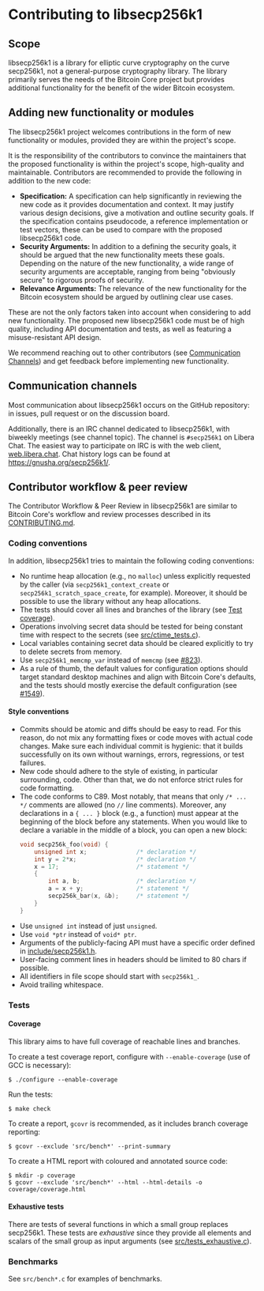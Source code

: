 # Contributing to libsecp256k1

## Scope

libsecp256k1 is a library for elliptic curve cryptography on the curve secp256k1, not a general-purpose cryptography library.
The library primarily serves the needs of the Bitcoin Core project but provides additional functionality for the benefit of the wider Bitcoin ecosystem.

## Adding new functionality or modules

The libsecp256k1 project welcomes contributions in the form of new functionality or modules, provided they are within the project's scope.

It is the responsibility of the contributors to convince the maintainers that the proposed functionality is within the project's scope, high-quality and maintainable.
Contributors are recommended to provide the following in addition to the new code:

- **Specification:**
  A specification can help significantly in reviewing the new code as it provides documentation and context.
  It may justify various design decisions, give a motivation and outline security goals.
  If the specification contains pseudocode, a reference implementation or test vectors, these can be used to compare with the proposed libsecp256k1 code.
- **Security Arguments:**
  In addition to a defining the security goals, it should be argued that the new functionality meets these goals.
  Depending on the nature of the new functionality, a wide range of security arguments are acceptable, ranging from being "obviously secure" to rigorous proofs of security.
- **Relevance Arguments:**
  The relevance of the new functionality for the Bitcoin ecosystem should be argued by outlining clear use cases.

These are not the only factors taken into account when considering to add new functionality.
The proposed new libsecp256k1 code must be of high quality, including API documentation and tests, as well as featuring a misuse-resistant API design.

We recommend reaching out to other contributors (see [Communication Channels](#communication-channels)) and get feedback before implementing new functionality.

## Communication channels

Most communication about libsecp256k1 occurs on the GitHub repository: in issues, pull request or on the discussion board.

Additionally, there is an IRC channel dedicated to libsecp256k1, with biweekly meetings (see channel topic).
The channel is `#secp256k1` on Libera Chat.
The easiest way to participate on IRC is with the web client, [web.libera.chat](https://web.libera.chat/#secp256k1).
Chat history logs can be found at https://gnusha.org/secp256k1/.

## Contributor workflow & peer review

The Contributor Workflow & Peer Review in libsecp256k1 are similar to Bitcoin Core's workflow and review processes described in its [CONTRIBUTING.md](https://github.com/bitcoin/bitcoin/blob/master/CONTRIBUTING.md).

### Coding conventions

In addition, libsecp256k1 tries to maintain the following coding conventions:

- No runtime heap allocation (e.g., no `malloc`) unless explicitly requested by the caller (via `secp256k1_context_create` or `secp256k1_scratch_space_create`, for example). Moreover, it should be possible to use the library without any heap allocations.
- The tests should cover all lines and branches of the library (see [Test coverage](#coverage)).
- Operations involving secret data should be tested for being constant time with respect to the secrets (see [src/ctime_tests.c](src/ctime_tests.c)).
- Local variables containing secret data should be cleared explicitly to try to delete secrets from memory.
- Use `secp256k1_memcmp_var` instead of `memcmp` (see [#823](https://github.com/bitcoin-core/secp256k1/issues/823)).
- As a rule of thumb, the default values for configuration options should target standard desktop machines and align with Bitcoin Core's defaults, and the tests should mostly exercise the default configuration (see [#1549](https://github.com/bitcoin-core/secp256k1/issues/1549#issuecomment-2200559257)).

#### Style conventions

- Commits should be atomic and diffs should be easy to read. For this reason, do not mix any formatting fixes or code moves with actual code changes. Make sure each individual commit is hygienic: that it builds successfully on its own without warnings, errors, regressions, or test failures.
- New code should adhere to the style of existing, in particular surrounding, code. Other than that, we do not enforce strict rules for code formatting.
- The code conforms to C89. Most notably, that means that only `/* ... */` comments are allowed (no `//` line comments). Moreover, any declarations in a `{ ... }` block (e.g., a function) must appear at the beginning of the block before any statements. When you would like to declare a variable in the middle of a block, you can open a new block:
  ```C
  void secp256k_foo(void) {
      unsigned int x;              /* declaration */
      int y = 2*x;                 /* declaration */
      x = 17;                      /* statement */
      {
          int a, b;                /* declaration */
          a = x + y;               /* statement */
          secp256k_bar(x, &b);     /* statement */
      }
  }
  ```
- Use `unsigned int` instead of just `unsigned`.
- Use `void *ptr` instead of `void* ptr`.
- Arguments of the publicly-facing API must have a specific order defined in [include/secp256k1.h](include/secp256k1.h).
- User-facing comment lines in headers should be limited to 80 chars if possible.
- All identifiers in file scope should start with `secp256k1_`.
- Avoid trailing whitespace.

### Tests

#### Coverage

This library aims to have full coverage of reachable lines and branches.

To create a test coverage report, configure with `--enable-coverage` (use of GCC is necessary):

    $ ./configure --enable-coverage

Run the tests:

    $ make check

To create a report, `gcovr` is recommended, as it includes branch coverage reporting:

    $ gcovr --exclude 'src/bench*' --print-summary

To create a HTML report with coloured and annotated source code:

    $ mkdir -p coverage
    $ gcovr --exclude 'src/bench*' --html --html-details -o coverage/coverage.html

#### Exhaustive tests

There are tests of several functions in which a small group replaces secp256k1.
These tests are _exhaustive_ since they provide all elements and scalars of the small group as input arguments (see [src/tests_exhaustive.c](src/tests_exhaustive.c)).

### Benchmarks

See `src/bench*.c` for examples of benchmarks.
